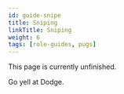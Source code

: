 ```yaml
---
id: guide-snipe
title: Sniping
linkTitle: Sniping
weight: 6
tags: [role-guides, pugs]
---
```

This page is currently unfinished.

Go yell at Dodge.